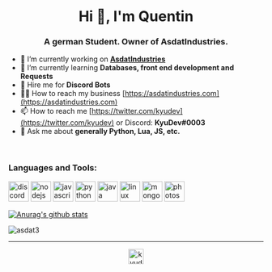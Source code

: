 <h1 align="center">Hi 👋, I'm Quentin</h1>
<h3 align="center">A german Student. Owner of AsdatIndustries.</h3>


- 🔭 I’m currently working on **[AsdatIndustries](https://twitter.com/Asdat_Industry)**
- 🌱 I’m currently learning **Databases, front end development and Requests**
- 👯 Hire me for **Discord Bots**
- 👨‍💻 How to reach my business [https://asdatindustries.com](https://asdatindustries.com)
- 📫 How to reach me [https://twitter.com/kyudev](https://twitter.com/kyudev) or Discord: **KyuDev#0003**
- 💬 Ask me about **generally Python, Lua, JS, etc.**


<br />

### Languages and Tools:

<p align="left"><img src="https://cdn.iconscout.com/icon/free/png-512/discord-3-569463.png" alt="discord" width="40" height="40"/> <img src="https://devicons.github.io/devicon/devicon.git/icons/nodejs/nodejs-original-wordmark.svg" alt="nodejs" width="40" height="40"/> <img src="https://devicons.github.io/devicon/devicon.git/icons/javascript/javascript-original.svg" alt="javascript" width="40" height="40"/> <img src="https://devicons.github.io/devicon/devicon.git/icons/python/python-original.svg" alt="python" width="40" height="40"/> <img src="https://devicons.github.io/devicon/devicon.git/icons/java/java-original-wordmark.svg" alt="java" width="40" height="40"/> <img src="https://devicons.github.io/devicon/devicon.git/icons/linux/linux-original.svg" alt="linux" width="40" height="40"/> <img src="https://devicons.github.io/devicon/devicon.git/icons/mongodb/mongodb-original-wordmark.svg" alt="mongodb" width="40" height="40"/> <img src="https://devicons.github.io/devicon/devicon.git/icons/photoshop/photoshop-plain.svg" alt="photoshop" width="40" height="40"/></p>

[![Anurag's github stats](https://github-readme-stats.vercel.app/api?username=asdat3)](https://github.com/anuraghazra/github-readme-stats)

<p align="left"> <img src="https://komarev.com/ghpvc/?username=asdat3" alt="asdat3" /> </p>

<hr>
</hr>

<p align="center">
<a href="https://twitter.com/kyudev" target="blank"><img align="center" src="https://cdn.jsdelivr.net/npm/simple-icons@3.0.1/icons/twitter.svg" alt="kyudev" height="30" width="30" /></a>
</p>
